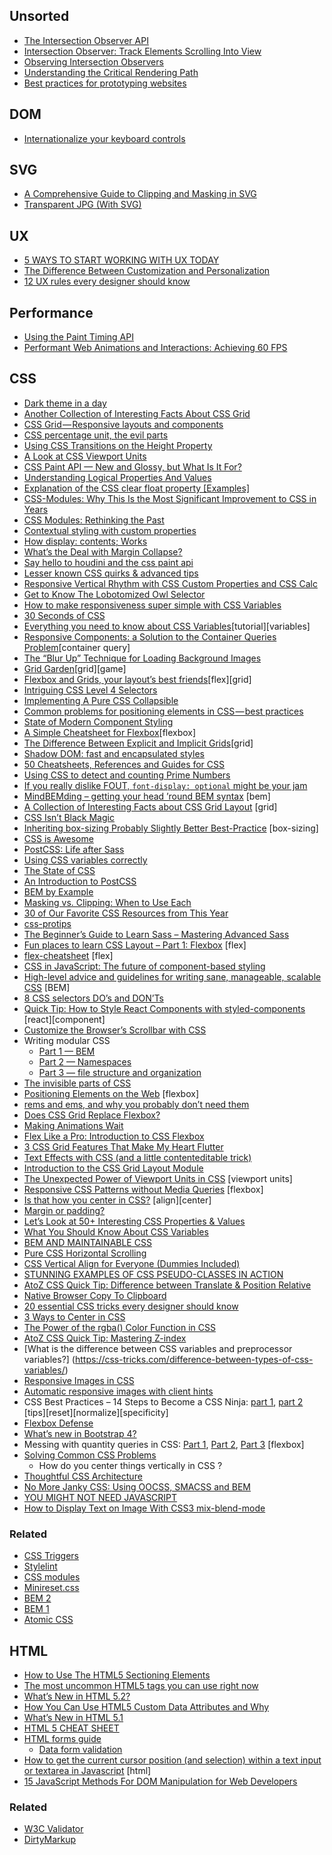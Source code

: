 ## Unsorted

- [The Intersection Observer API](https://blog.arnellebalane.com/the-intersection-observer-api-d441be0b088d)
- [Intersection Observer: Track Elements Scrolling Into View](https://webdesign.tutsplus.com/tutorials/how-to-intersection-observer--cms-30250?utm_source=twitter&utm_medium=social&utm_campaign=social_twtr_tuts_web-design)
- [Observing Intersection Observers](https://davidwalsh.name/intersection-observers)
- [Understanding the Critical Rendering Path](https://bitsofco.de/understanding-the-critical-rendering-path/)
- [Best practices for prototyping websites](https://webflow.com/blog/best-practices-for-prototyping-websites)


## DOM
- [Internationalize your keyboard controls](https://hacks.mozilla.org/2017/03/internationalize-your-keyboard-controls/)


## SVG

- [A Comprehensive Guide to Clipping and Masking in SVG](https://webdesign.tutsplus.com/tutorials/a-comprehensive-guide-to-clipping-and-masking-in-svg--cms-30380)
- [Transparent JPG (With SVG)](https://css-tricks.com/transparent-jpg-svg/)


## UX
- [5 WAYS TO START WORKING WITH UX TODAY](http://www.developerdrive.com/2017/06/5-ways-to-start-working-with-ux-today/)
- [The Difference Between Customization and Personalization](http://babich.biz/the-difference-between-customization-and-personalization/)
- [12 UX rules every designer should know](http://www.webdesignerdepot.com/2016/12/26-ux-rules-every-designer-should-know/)


## Performance
- [Using the Paint Timing API](https://css-tricks.com/paint-timing-api/)
- [Performant Web Animations and Interactions: Achieving 60 FPS](https://blog.algolia.com/performant-web-animations/)


## CSS

- [Dark theme in a day](https://medium.com/@mwichary/dark-theme-in-a-day-3518dde2955a)
- [Another Collection of Interesting Facts About CSS Grid ](https://css-tricks.com/another-collection-of-interesting-facts-about-css-grid/)
- [CSS Grid — Responsive layouts and components](https://medium.com/deemaze-software/css-grid-responsive-layouts-and-components-eee1badd5a2f)
- [CSS percentage unit, the evil parts](https://dev.to/abdelrahman3d/css-percentage-unit-the-evil-parts-1g29)
- [Using CSS Transitions on the Height Property](https://dev.to/sarah_chima/using-css-transitions-on-the-height-property-al0)
- [A Look at CSS Viewport Units](https://alligator.io/css/viewport-units/)
- [CSS Paint API — New and Glossy, but What Is It For?](https://www.codementor.io/brettjephson/css-paint-api-new-and-glossy-but-what-is-it-for-gpd44fl03)
- [Understanding Logical Properties And Values](https://www.smashingmagazine.com/2018/03/understanding-logical-properties-values/)
- [Explanation of the CSS clear float property [Examples] ](https://dev.to/neshaz/explanation-of-the-css-clear-float-property-examples-5hd2)
- [CSS-Modules: Why This Is the Most Significant Improvement to CSS in Years](https://x-team.com/blog/css-modules-a-new-way-to-css/)
- [CSS Modules: Rethinking the Past](https://x-team.com/blog/css-modules-rethinking-the-past/)
- [Contextual styling with custom properties](http://simurai.com/blog/2018/04/01/contextual-styling)
- [How display: contents; Works](https://bitsofco.de/how-display-contents-works/)
- [What’s the Deal with Margin Collapse?](https://jonathan-harrell.com/whats-the-deal-with-margin-collapse/)
- [Say hello to houdini and the css paint api](https://codersblock.com/blog/say-hello-to-houdini-and-the-css-paint-api/)
- [Lesser known CSS quirks & advanced tips](https://medium.com/@peedutuisk/lesser-known-css-quirks-oddities-and-advanced-tips-css-is-awesome-8ee3d16295bb?mkt_tok=eyJpIjoiWTJNM01EY3habUk0TUdVdyIsInQiOiI2YjF6cWY3K25IUURLTjJPYkIzUmVzSng0S1BKQ0VVOXRXd1wvcGRqd1RsUUs4U2VVVXcza0RTdjZrbU1BYmFOUW5DOEc0dHYxR3hWWEpMVWFsQmdiMjd1Z3dZVzZucHJHcnJteFFVUWVhNmpVV0xVMTBEMlJXZmF4cUE4OFFpS1oifQ%3D%3D)
- [Responsive Vertical Rhythm with CSS Custom Properties and CSS Calc](https://zellwk.com/blog/responsive-vertical-rhythm/)
- [Get to Know The Lobotomized Owl Selector](https://pineco.de/get-to-know-the-lobotomized-owl-selector/)
- [How to make responsiveness super simple with CSS Variables](https://medium.freecodecamp.org/how-to-make-responsiveness-super-simple-with-css-variables-8c90ebf80d7f)
- [30 Seconds of CSS](https://atomiks.github.io/30-seconds-of-css/#custom-text-selection)
- [Everything you need to know about CSS Variables](https://medium.freecodecamp.org/everything-you-need-to-know-about-css-variables-c74d922ea855)[tutorial][variables]
- [Responsive Components: a Solution to the Container Queries Problem](https://philipwalton.com/articles/responsive-components-a-solution-to-the-container-queries-problem/)[container query]
- [The “Blur Up” Technique for Loading Background Images](https://css-tricks.com/the-blur-up-technique-for-loading-background-images/)
- [Grid Garden](http://cssgridgarden.com)[grid][game]
- [Flexbox and Grids, your layout’s best friends](https://aerolab.co/blog/flexbox-grids/)[flex][grid]
- [Intriguing CSS Level 4 Selectors](https://webdesign.tutsplus.com/tutorials/intriguing-css-level-4-selectors--cms-29499)
- [Implementing A Pure CSS Collapsible](https://alligator.io/css/collapsible/)
- [Common problems for positioning elements in CSS — best practices](https://codeburst.io/common-problems-in-positioning-elements-in-css-best-practices-b03ac54dbdcb)
- [State of Modern Component Styling](https://www.sitepen.com/blog/2017/08/17/state-of-modern-component-styling/)
- [A Simple Cheatsheet for Flexbox](https://codeburst.io/a-simple-cheatsheet-for-flexbox-f5d3e1658447)[flexbox]
- [The Difference Between Explicit and Implicit Grids](https://css-tricks.com/difference-explicit-implicit-grids/)[grid]
- [Shadow DOM: fast and encapsulated styles](https://meowni.ca/posts/shadow-dom/)
- [50 Cheatsheets, References and Guides for CSS](https://speckyboy.com/css-cheatsheets-resources-guides/)
- [Using CSS to detect and counting Prime Numbers](https://github.com/xieranmaya/blog/issues/12)
- [If you really dislike FOUT, `font-display: optional` might be your jam](https://css-tricks.com/really-dislike-fout-font-display-optional-might-jam/)
- [MindBEMding – getting your head ’round BEM syntax](https://csswizardry.com/2013/01/mindbemding-getting-your-head-round-bem-syntax/) [bem]
- [A Collection of Interesting Facts about CSS Grid Layout](https://css-tricks.com/collection-interesting-facts-css-grid-layout/) [grid]
- [CSS Isn’t Black Magic](https://medium.freecodecamp.org/its-not-dark-magic-pulling-back-the-curtains-from-your-stylesheets-c8d677fa21b2)
- [Inheriting box-sizing Probably Slightly Better Best-Practice](https://css-tricks.com/inheriting-box-sizing-probably-slightly-better-best-practice/) [box-sizing]
- [CSS is Awesome](https://css-tricks.com/css-is-awesome/)
- [PostCSS: Life after Sass](https://www.bignerdranch.com/blog/postcss-life-after-sass/)
- [Using CSS variables correctly](https://madebymike.com.au/writing/using-css-variables/)
- [The State of CSS](http://ryanogles.by/css/javascript/2017/05/25/the-state-of-css.html)
- [An Introduction to PostCSS](https://www.sitepoint.com/an-introduction-to-postcss/)
- [BEM by Example](https://seesparkbox.com/foundry/bem_by_example)
- [Masking vs. Clipping: When to Use Each](https://css-tricks.com/masking-vs-clipping-use/)
- [30 of Our Favorite CSS Resources from This Year](https://speckyboy.com/favorite-css-resources/)
- [css-protips](https://github.com/AllThingsSmitty/css-protips)
- [The Beginner’s Guide to Learn Sass – Mastering Advanced Sass](https://blog.alexdevero.com/guide-learn-sass-mastering-advanced-sass/)
- [Fun places to learn CSS Layout –  Part 1: Flexbox](https://blog.stephaniewalter.fr/en/fun-places-learn-css-layout-part-1-flexbox/) [flex]
- [flex-cheatsheet](http://yoksel.github.io/flex-cheatsheet/) [flex]
- [CSS in JavaScript: The future of component-based styling](https://medium.freecodecamp.com/css-in-javascript-the-future-of-component-based-styling-70b161a79a32)
- [High-level advice and guidelines for writing sane, manageable, scalable CSS](http://cssguidelin.es) [BEM]
- [8 CSS selectors DO’s and DON’Ts](https://medium.com/@aljullu/8-css-selectors-dos-and-don-ts-1e0d23fcf96c)
- [Quick Tip: How to Style React Components with styled-components](https://www.sitepoint.com/style-react-components-styled-components/) [react][component]
- [Customize the Browser’s Scrollbar with CSS](https://scotch.io/tutorials/customize-the-browsers-scrollbar-with-css)
- Writing modular CSS
  - [Part 1 — BEM](https://zellwk.com/blog/css-architecture-1/)
  - [Part 2 — Namespaces](https://zellwk.com/blog/css-architecture-2/)
  - [Part 3 — file structure and organization](https://zellwk.com/blog/css-architecture-3/)
- [The invisible parts of CSS](https://getpocket.com/a/read/1682056258)
- [Positioning Elements on the Web](https://robots.thoughtbot.com/positioning) [flexbox]
- [rems and ems, and why you probably don’t need them](https://hackernoon.com/rems-and-ems-and-why-you-probably-dont-need-them-664b9ce1e09f)
- [Does CSS Grid Replace Flexbox?](https://css-tricks.com/css-grid-replace-flexbox/)
- [Making Animations Wait](https://css-tricks.com/making-animations-wait/)
- [Flex Like a Pro: Introduction to CSS Flexbox](http://engineering.blogfoster.com/flexbox-introduction/)
- [3 CSS Grid Features That Make My Heart Flutter](https://una.im/css-grid/)
- [Text Effects with CSS (and a little contenteditable trick)](https://css-tricks.com/text-effects-css-little-contenteditable-trick/)
- [Introduction to the CSS Grid Layout Module](http://www.hongkiat.com/blog/css-grid-layout-module/)
- [The Unexpected Power of Viewport Units in CSS](https://www.lullabot.com/articles/unexpected-power-of-viewport-units-in-css) [viewport units]
- [Responsive CSS Patterns without Media Queries](https://www.sitepoint.com/responsive-css-patterns-without-media-queries/) [flexbox]
- [Is that how you center in CSS?](https://medium.com/@AmJustSam/is-that-how-you-center-in-css-672dd21a4d60#.qhuhyxpvz) [align][center]
- [Margin or padding?](https://hackernoon.com/margin-or-padding-f5252562313#.4djmpoeg1)
- [Let’s Look at 50+ Interesting CSS Properties & Values](https://css-tricks.com/lets-look-50-interesting-css-properties-values/)
- [What You Should Know About CSS Variables](https://web-crunch.com/know-css-variables/)
- [BEM AND MAINTAINABLE CSS](https://www.stackbuilders.com/news/bem-and-maintainable-css)
- [Pure CSS Horizontal Scrolling](https://css-tricks.com/pure-css-horizontal-scrolling/)
- [CSS Vertical Align for Everyone (Dummies Included)](https://medium.com/outsystems-experts/css-vertical-align-for-everyone-dummies-included-44af86f4ba40#.peu2u0pzo)
- [STUNNING EXAMPLES OF CSS PSEUDO-CLASSES IN ACTION](http://www.catswhocode.com/blog/stunning-examples-of-css-pseudo-classes-in-action)
- [AtoZ CSS Quick Tip: Difference between Translate & Position Relative](https://www.sitepoint.com/atoz-css-translate-vs-position/)
- [Native Browser Copy To Clipboard](https://css-tricks.com/native-browser-copy-clipboard/)
- [20 essential CSS tricks every designer should know](https://medium.com/@WebdesignerDepot/20-essential-css-tricks-every-designer-should-know-bccf0ca81b1c#.bmrxc49zc)
- [3 Ways to Center in CSS](https://appendto.com/2016/11/3-ways-to-center-in-css/)
- [The Power of the rgba() Color Function in CSS](https://css-tricks.com/the-power-of-rgba/)
- [AtoZ CSS Quick Tip: Mastering Z-index](https://www.sitepoint.com/atoz-css-z-index/)
- [What is the difference between CSS variables and preprocessor variables?] (https://css-tricks.com/difference-between-types-of-css-variables/)
- [Responsive Images in CSS](https://css-tricks.com/responsive-images-css/)
- [Automatic responsive images with client hints](http://www.webdesignerdepot.com/2016/10/automatic-responsive-images-with-client-hints/)
- CSS Best Practices – 14 Steps to Become a CSS Ninja: [part 1](http://blog.alexdevero.com/css-best-practices-become-css-ninja-pt1/), [part 2](http://blog.alexdevero.com/css-best-practices-become-css-ninja-pt2/) [tips][reset][normalize][specificity]
- [Flexbox Defense](http://www.flexboxdefense.com)
- [What’s new in Bootstrap 4?](https://medium.com/@samanthaneal/whats-new-in-bootstrap-4-3b69e4d7e9ec#.rr8kvwj05)
- Messing with quantity queries in CSS: [Part 1](http://www.lottejackson.com/learning/messing-with-quantity-queries), [Part 2](http://www.lottejackson.com/learning/quantity-queries-and-flexbox-part-2), [Part 3](http://www.lottejackson.com/learning/part-3-you-might-not-need-quantity-queries) [flexbox]
- [Solving Common CSS Problems](https://www.sitepoint.com/atoz-css-quick-tip-css-problems/)
  - How do you center things vertically in CSS ?
- [Thoughtful CSS Architecture](https://seesparkbox.com/foundry/thoughtful_css_architecture)
- [No More Janky CSS: Using OOCSS, SMACSS and BEM](https://appendto.com/2016/10/no-more-janky-css-utilizing-oocss-smacss-and-bem/)
- [YOU MIGHT NOT NEED JAVASCRIPT](http://youmightnotneedjs.com)
- [How to Display Text on Image With CSS3 mix-blend-mode](http://www.hongkiat.com/blog/css3-mix-blend-mode/)

### Related
- [CSS Triggers](https://csstriggers.com)
- [Stylelint](https://stylelint.io)
- [CSS modules](https://github.com/css-modules/css-modules)
- [Minireset.css](http://jgthms.com/minireset.css/)
- [BEM 2](https://en.bem.info)
- [BEM 1](http://getbem.com)
- [Atomic CSS](https://acss.io)


## HTML

- [How to Use The HTML5 Sectioning Elements](http://blog.teamtreehouse.com/use-html5-sectioning-elements)
- [The most uncommon HTML5 tags you can use right now](https://codeburst.io/the-most-uncommon-html5-tags-52273fabc0a7)
- [What’s New in HTML 5.2?](https://bitsofco.de/whats-new-in-html-5-2/)
- [How You Can Use HTML5 Custom Data Attributes and Why](https://www.sitepoint.com/how-why-use-html5-custom-data-attributes/)
- [What’s New in HTML 5.1](https://www.sitepoint.com/whats-new-in-html-5-1/)
- [HTML 5 CHEAT SHEET](https://makeawebsitehub.com/the-html-5-mega-cheat-sheet/)
- [HTML forms guide](https://developer.mozilla.org/en-US/docs/Web/Guide/HTML/Forms)
  - [Data form validation](https://developer.mozilla.org/en-US/docs/Web/Guide/HTML/Forms/Data_form_validation)
- [How to get the current cursor position (and selection) within a text input or textarea in Javascript](http://ourcodeworld.com/articles/read/282/how-to-get-the-current-cursor-position-and-selection-within-a-text-input-or-textarea-in-javascript) [html]
- [15 JavaScript Methods For DOM Manipulation for Web Developers](http://www.hongkiat.com/blog/dom-manipulation-javascript-methods/)

### Related
- [W3C Validator](https://validator.w3.org)
- [DirtyMarkup](https://dirtymarkup.com)

